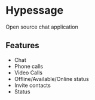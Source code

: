 # Hypessage

Open source chat application

## Features
- Chat
- Phone calls
- Video Calls
- Offline/Available/Online status
- Invite contacts
- Status

